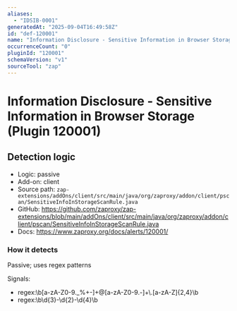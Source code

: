 ```yaml
---
aliases:
  - "IDSIB-0001"
generatedAt: "2025-09-04T16:49:58Z"
id: "def-120001"
name: "Information Disclosure - Sensitive Information in Browser Storage"
occurrenceCount: "0"
pluginId: "120001"
schemaVersion: "v1"
sourceTool: "zap"
---
```


# Information Disclosure - Sensitive Information in Browser Storage (Plugin 120001)

## Detection logic

- Logic: passive
- Add-on: client
- Source path: `zap-extensions/addOns/client/src/main/java/org/zaproxy/addon/client/pscan/SensitiveInfoInStorageScanRule.java`
- GitHub: https://github.com/zaproxy/zap-extensions/blob/main/addOns/client/src/main/java/org/zaproxy/addon/client/pscan/SensitiveInfoInStorageScanRule.java
- Docs: https://www.zaproxy.org/docs/alerts/120001/

### How it detects

Passive; uses regex patterns

Signals:
- regex:\\b[a-zA-Z0-9._%+-]+@[a-zA-Z0-9.-]+\\.[a-zA-Z]{2,4}\\b
- regex:\\b\\d{3}-\\d{2}-\\d{4}\\b


